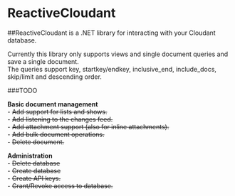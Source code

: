 # ReactiveCloudant  
##ReactiveCloudant is a .NET library for interacting with your Cloudant database.  
  
Currently this library only supports views and single document queries and save a single document.  
The queries support key, startkey/endkey, inclusive_end, include_docs, skip/limit and descending order.  
  
###TODO  
  
**Basic document management**  
	- ~~Add support for lists and shows.~~  
	- ~~Add listening to the changes feed.~~  
	- ~~Add attachment support (also for inline attachments).~~  
	- ~~Add bulk document operations.~~  
	- ~~Delete document.~~  
  	
**Administration**  
	- ~~Delete database~~  
	- ~~Create database~~  
	- ~~Create API keys.~~  
	- ~~Grant/Revoke access to database.~~  

